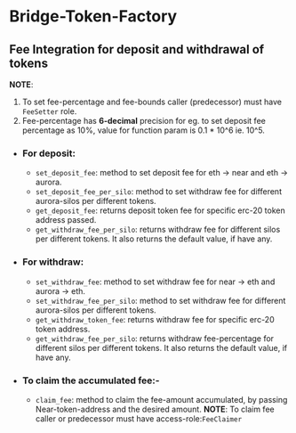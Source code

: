 # Bridge-Token-Factory

## Fee Integration for deposit and withdrawal of tokens

**NOTE**:

1. To set fee-percentage and fee-bounds caller (predecessor) must have `FeeSetter` role.
2. Fee-percentage has **6-decimal** precision for eg. to set deposit fee percentage as 10%, value for function param is 0.1 \* 10^6 ie. 10^5.

- ### For deposit:

  - `set_deposit_fee`: method to set deposit fee for eth -> near and eth -> aurora.
  - `set_deposit_fee_per_silo`: method to set withdraw fee for different aurora-silos per different tokens.
  - `get_deposit_fee`: returns deposit token fee for specific erc-20 token address passed.
  - `get_withdraw_fee_per_silo`: returns withdraw fee for different silos per different tokens. It also returns the default value, if have any.

- ### For withdraw:

  - `set_withdraw_fee`: method to set withdraw fee for near -> eth and aurora -> eth.
  - `set_withdraw_fee_per_silo`: method to set withdraw fee for different aurora-silos per different tokens.
  - `get_withdraw_token_fee`: returns withdraw fee for specific erc-20 token address.
  - `get_withdraw_fee_per_silo`: returns withdraw fee-percentage for different silos per different tokens. It also returns the default value, if have any.

- ### To claim the accumulated fee:-
  - `claim_fee`: method to claim the fee-amount accumulated, by passing Near-token-address and the desired amount.
    **NOTE**: To claim fee caller or predecessor must have access-role:`FeeClaimer`
